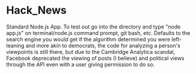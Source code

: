 # Hack_News
Standard Node.js App. To test out go into the directory and type "node app.js" on terminal/node.js command prompt, git bash, etc. Defaults to the search engine you would get if the algorithm determined you were left-leaning and more akin to democrats, the code for analyzing a person's viewpoints is still there, but due to the Cambridge Analytica scandal, Facebook deprecated the viewing of posts (I believe) and political views through the API even with a user giving permission to do so.
